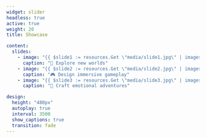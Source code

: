 ```yaml
---
widget: slider
headless: true
active: true
weight: 20
title: Showcase

content:
  slides:
    - image: "{{ $slide1 := resources.Get \"media/slide1.jpg\" | images.Fit \"1200x600\" }}{{ $slide1.RelPermalink }}"
      caption: "🌌 Explore new worlds"
    - image: "{{ $slide2 := resources.Get \"media/slide2.jpg\" | images.Fit \"1200x600\" }}{{ $slide2.RelPermalink }}"
      caption: "🎮 Design immersive gameplay"
    - image: "{{ $slide3 := resources.Get \"media/slide3.jpg\" | images.Fit \"1200x600\" }}{{ $slide3.RelPermalink }}"
      caption: "🧭 Craft emotional adventures"

design:
  height: "480px"
  autoplay: true
  interval: 3500
  show_captions: true
  transition: fade
---
```

